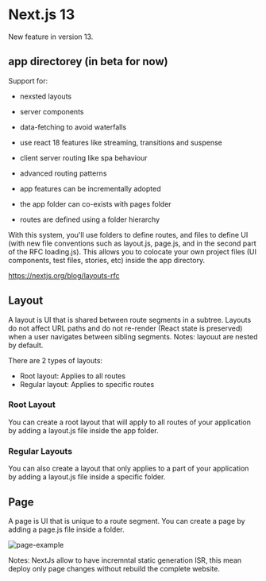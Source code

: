 # Next.js 13

New feature in version 13.

## app directorey (in beta for now)

Support for:
- nexsted layouts
- server components
- data-fetching to avoid waterfalls
- use react 18 features like streaming, transitions and suspense
- client server routing like spa behaviour
- advanced routing patterns

- app features can be incrementally adopted
- the app folder can co-exists with pages folder
- routes are defined using a folder hierarchy


With this system, you'll use folders to define routes, and files to define UI (with new file conventions such as layout.js, page.js, and in the second part of the RFC loading.js).
This allows you to colocate your own project files (UI components, test files, stories, etc) inside the app directory.

https://nextjs.org/blog/layouts-rfc

## Layout

A layout is UI that is shared between route segments in a subtree. Layouts do not affect URL paths and do not re-render (React state is preserved) when a user navigates between sibling segments.
Notes: layouut are nested by default.

There are 2 types of layouts:

- Root layout: Applies to all routes
- Regular layout: Applies to specific routes

### Root Layout

You can create a root layout that will apply to all routes of your application by adding a layout.js file inside the app folder.

### Regular Layouts

You can also create a layout that only applies to a part of your application by adding a layout.js file inside a specific folder.

## Page

A page is UI that is unique to a route segment. You can create a page by adding a page.js file inside a folder.

![page-example](https://user-images.githubusercontent.com/17195702/230880845-0d43a01c-96d1-455b-bb6a-96c670bf2c1a.png)

Notes:
NextJs allow to have incremntal static generation ISR, this mean deploy only page changes without rebuild the complete website.

